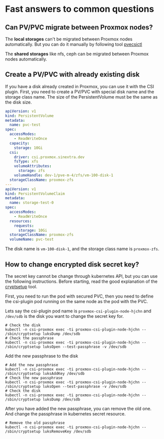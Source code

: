 # Fast answers to common questions

## Can PV/PVC migrate between Proxmox nodes?

The __local storages__ can't be migrated between Proxmox nodes automatically.
But you can do it manually by following tool [pvecsictl](../docs/pvecsictl.md)

The __shared storages__ like nfs, ceph can be migrated between Proxmox nodes automatically.

## Create a PV/PVC with already existing disk

If you have a disk already created in Proxmox, you can use it with the CSI plugin.
First, you need to create a PV/PVC with special disk name and the storage class name.
The size of the PersistentVolume must be the same as the disk size.

```yaml
apiVersion: v1
kind: PersistentVolume
metadata:
  name: pvc-test
spec:
  accessModes:
    - ReadWriteOnce
  capacity:
    storage: 10Gi
  csi:
    driver: csi.proxmox.sinextra.dev
    fsType: xfs
    volumeAttributes:
      storage: zfs
    volumeHandle: dev-1/pve-m-4/zfs/vm-100-disk-1
  storageClassName: proxmox-zfs
---
apiVersion: v1
kind: PersistentVolumeClaim
metadata:
  name: storage-test-0
spec:
  accessModes:
    - ReadWriteOnce
  resources:
    requests:
      storage: 10Gi
  storageClassName: proxmox-zfs
  volumeName: pvc-test
```

The disk name is `vm-100-disk-1`, and the storage class name is `proxmox-zfs`.

## How to change encrypted disk secret key?

The secret key cannot be change through kubernetes API, but you can use the following instructions.
Before starting, read the good explanation of the [cryptsetup](https://wiki.archlinux.org/title/Dm-crypt/Device_encryption) tool.

First, you need to run the pod with secured PVC, then you need to define the csi-plugin pod running on the same node as the pod with the PVC.

Lets say the csi-plugin pod name is `proxmox-csi-plugin-node-hjchn` and `/dev/sdb` is the disk you want to change the secret key for.

```shell
# Check the disk
kubectl -n csi-proxmox exec -ti proxmox-csi-plugin-node-hjchn -- /sbin/cryptsetup luksDump /dev/sdb
# Check the passphrase
kubectl -n csi-proxmox exec -ti proxmox-csi-plugin-node-hjchn -- /sbin/cryptsetup luksOpen --test-passphrase -v /dev/sdb
```

Add the new passphrase to the disk

```shell
# Add the new passphrase
kubectl -n csi-proxmox exec -ti proxmox-csi-plugin-node-hjchn -- /sbin/cryptsetup luksAddKey /dev/sdb
# Check the new passphrase
kubectl -n csi-proxmox exec -ti proxmox-csi-plugin-node-hjchn -- /sbin/cryptsetup luksOpen --test-passphrase -v /dev/sdb
# Check the disk
kubectl -n csi-proxmox exec -ti proxmox-csi-plugin-node-hjchn -- /sbin/cryptsetup luksDump /dev/sdb
```

After you have added the new passphrase, you can remove the old one.
And change the passphrase in kubernetes secret resource.

```shell
# Remove the old passphrase
kubectl -n csi-proxmox exec -ti proxmox-csi-plugin-node-hjchn -- /sbin/cryptsetup luksRemoveKey /dev/sdb
```
